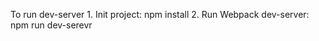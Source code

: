 To run dev-server
    1. Init project:
        npm install
    2. Run Webpack dev-server:
        npm run dev-serevr